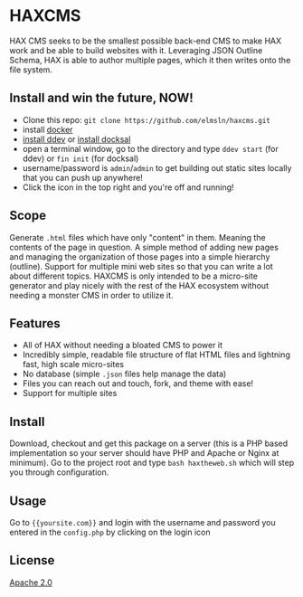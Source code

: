 # HAXCMS
HAX CMS seeks to be the smallest possible back-end CMS to make HAX work and be able to build websites with it. Leveraging JSON Outline Schema, HAX is able to author multiple pages, which it then writes onto the file system.

## Install and win the future, NOW!
- Clone this repo: `git clone https://github.com/elmsln/haxcms.git`
- install [docker](https://store.docker.com/search?type=edition&offering=community)
- [install ddev](https://ddev.readthedocs.io/en/latest/#installation) or [install docksal](https://docksal.io/installation/)
- open a terminal window, go to the directory and type `ddev start` (for ddev) or `fin init` (for docksal)
- username/password is `admin`/`admin` to get building out static sites locally that you can push up anywhere!
- Click the icon in the top right and you're off and running!

## Scope
Generate `.html` files which have only "content" in them. Meaning the contents of the page in question. A simple method of adding new pages and managing the organization of those pages into a simple hierarchy (outline). Support for multiple mini web sites so that you can write a lot about different topics. HAXCMS is only intended to be a micro-site generator and play nicely with the rest of the HAX ecosystem without needing a monster CMS in order to utilize it.

## Features
- All of HAX without needing a bloated CMS to power it
- Incredibly simple, readable file structure of flat HTML files and lightning fast, high scale micro-sites
- No database (simple `.json` files help manage the data)
- Files you can reach out and touch, fork, and theme with ease!
- Support for multiple sites

## Install
Download, checkout and get this package on a server (this is a PHP based implementation so your server should have PHP and Apache or Nginx at minimum). Go to the project root and type `bash haxtheweb.sh` which will step you through configuration.

## Usage
Go to `{{yoursite.com}}` and login with the username and password you entered in the `config.php` by clicking on the login icon

## License
[Apache 2.0](LICENSE.md)

